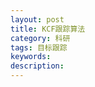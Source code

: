 ```yaml
---
layout: post
title: KCF跟踪算法
category: 科研
tags: 目标跟踪
keywords: 
description: 
---
```


<!-- ![1](/public/img/days/ca.jpg) -->

